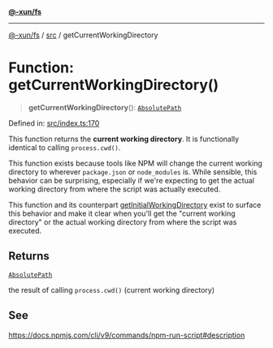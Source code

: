 [**@-xun/fs**](../../README.md)

***

[@-xun/fs](../../README.md) / [src](../README.md) / getCurrentWorkingDirectory

# Function: getCurrentWorkingDirectory()

> **getCurrentWorkingDirectory**(): [`AbsolutePath`](../type-aliases/AbsolutePath.md)

Defined in: [src/index.ts:170](https://github.com/Xunnamius/fs-utils/blob/90c99b3d2da63f3141e91ac832d403aba1f7cec4/src/index.ts#L170)

This function returns the **current working directory**. It is functionally
identical to calling `process.cwd()`.

This function exists because tools like NPM will change the current working
directory to wherever `package.json` or `node_modules` is. While sensible,
this behavior can be surprising, especially if we're expecting to get the
actual working directory from where the script was actually executed.

This function and its counterpart [getInitialWorkingDirectory](getInitialWorkingDirectory.md) exist to
surface this behavior and make it clear when you'll get the "current working
directory" or the actual working directory from where the script was
executed.

## Returns

[`AbsolutePath`](../type-aliases/AbsolutePath.md)

the result of calling `process.cwd()` (current working directory)

## See

https://docs.npmjs.com/cli/v9/commands/npm-run-script#description
